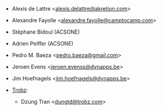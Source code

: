 - Alexis de Lattre \<<alexis.delattre@akretion.com>\>

- Alexandre Fayolle \<<alexandre.fayolle@camptocamp.com>\>

- Stéphane Bidoul (ACSONE)

- Adrien Peiffer (ACSONE)

- Pedro M. Baeza \<<pedro.baeza@gmail.com>\>

- Jeroen Evens \<<jeroen.evenss@dynapps.be>\>

- Jim Hoefnagels \<<jim.hoefnagels@dynapps.be>\>

- [Trobz](https://trobz.com):  
  - Dzung Tran \<<dungtd@trobz.com>\>
